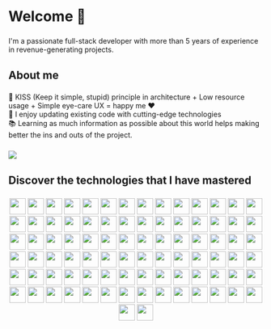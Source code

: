 <h1 align="left">Welcome 👋</h1>

###

<p align="left">I'm a passionate full-stack developer with more than 5 years of experience in revenue-generating projects.</p>

###

<h2 align="left">About me</h2>

###

<p align="left">🎯 KISS (Keep it simple, stupid) principle in architecture + Low resource usage + Simple eye-care UX = happy me ❤️<br>🎲 I enjoy updating existing code with cutting-edge technologies<br>📚  Learning as much information as possible about this world helps making better the ins and outs of the project.</p>

###

<picture>
  <source
    srcset="https://github-readme-stats.vercel.app/api?username=l-you&show_icons=true&hide=stars&show=reviews,discussions_started,discussions_answered,prs_merged,prs_merged_percentage&include_all_commits=true&theme=dark"
    media="(prefers-color-scheme: dark)"
  />
  <source
    srcset="https://github-readme-stats.vercel.app/api?username=l-you&show_icons=true&hide=stars&show=reviews,discussions_started,discussions_answered,prs_merged,prs_merged_percentage&include_all_commits=true"
    media="(prefers-color-scheme: light), (prefers-color-scheme: no-preference)"
  />
  <img src="https://github-readme-stats.vercel.app/api?username=l-you&show_icons=true&hide=stars&show=reviews,discussions_started,discussions_answered,prs_merged,prs_merged_percentage&include_all_commits=true" />
</picture>


###

<h2 align="left">Discover the technologies that I have mastered</h2>

###

<div align="center">
<img height="32" width="32" src="https://cdn.simpleicons.org/html5/white/dark" />
<img height="32" width="32" src="https://cdn.simpleicons.org/javascript/white/dark" />
<img height="32" width="32" src="https://cdn.simpleicons.org/googleappsscript/white/dark" />
<img height="32" width="32" src="https://cdn.simpleicons.org/typescript/white/dark" />
<img height="32" width="32" src="https://cdn.simpleicons.org/goland/white/dark" />
<img height="32" width="32" src="https://cdn.simpleicons.org/go/white/dark" />
<img height="32" width="32" src="https://cdn.simpleicons.org/googleads/white/dark" />
<img height="32" width="32" src="https://cdn.simpleicons.org/googletagmanager/white/dark" />
<img height="32" width="32" src="https://cdn.simpleicons.org/googletagmanager/white/dark" />
<img height="32" width="32" src="https://cdn.simpleicons.org/rust/white/dark" />
<img height="32" width="32" src="https://cdn.simpleicons.org/php/white/dark" />
<img height="32" width="32" src="https://cdn.simpleicons.org/phpstorm/white/dark" />
<img height="32" width="32" src="https://cdn.simpleicons.org/symfony/white/dark" />
<img height="32" width="32" src="https://cdn.simpleicons.org/docker/white/dark" />
<img height="32" width="32" src="https://cdn.simpleicons.org/meilisearch/white/dark" />
<img height="32" width="32" src="https://cdn.simpleicons.org/eslint/white/dark" />
<img height="32" width="32" src="https://cdn.simpleicons.org/prettier/white/dark" />
<img height="32" width="32" src="https://cdn.simpleicons.org/autoprefixer/white/dark" />
<img height="32" width="32" src="https://cdn.simpleicons.org/nextdotjs/white/dark" />
<img height="32" width="32" src="https://cdn.simpleicons.org/shadcnui/white/dark" />
<img height="32" width="32" src="https://cdn.simpleicons.org/mui/white/dark" />
<img height="32" width="32" src="https://cdn.simpleicons.org/homebrew/white/dark" />
<img height="32" width="32" src="https://cdn.simpleicons.org/linux/white/dark" />
<img height="32" width="32" src="https://cdn.simpleicons.org/ubuntu/white/dark" />
<img height="32" width="32" src="https://cdn.simpleicons.org/ubuntu/white/dark" />
<img height="32" width="32" src="https://cdn.simpleicons.org/shell/white/dark" />
<img height="32" width="32" src="https://cdn.simpleicons.org/shopify/white/dark" />
<img height="32" width="32" src="https://cdn.simpleicons.org/webassembly/white/dark" />
<img height="32" width="32" src="https://cdn.simpleicons.org/webstorm/white/dark" />
<img height="32" width="32" src="https://cdn.simpleicons.org/redis/white/dark" />
<img height="32" width="32" src="https://cdn.simpleicons.org/nginx/white/dark" />
<img height="32" width="32" src="https://cdn.simpleicons.org/gin/white/dark" />
<img height="32" width="32" src="https://cdn.simpleicons.org/graphql/white/dark" />
<img height="32" width="32" src="https://cdn.simpleicons.org/apollographql/white/dark" />
<img height="32" width="32" src="https://cdn.simpleicons.org/wordpress/white/dark" />
<img height="32" width="32" src="https://cdn.simpleicons.org/github/white/dark" />
<img height="32" width="32" src="https://cdn.simpleicons.org/githubactions/white/dark" />
<img height="32" width="32" src="https://cdn.simpleicons.org/gitlab/white/dark" />
<img height="32" width="32" src="https://cdn.simpleicons.org/css3/white/dark" />
<img height="32" width="32" src="https://cdn.simpleicons.org/cssmodules/white/dark" />
<img height="32" width="32" src="https://cdn.simpleicons.org/tailwindcss/white/dark" />
<img height="32" width="32" src="https://cdn.simpleicons.org/purgecss/white/dark" />
<img height="32" width="32" src="https://cdn.simpleicons.org/sass/white/dark" />
<img height="32" width="32" src="https://cdn.simpleicons.org/nodedotjs/white/dark" />
<img height="32" width="32" src="https://cdn.simpleicons.org/tsnode/white/dark" />
<img height="32" width="32" src="https://cdn.simpleicons.org/bun/white/dark" />
<img height="32" width="32" src="https://cdn.simpleicons.org/ffmpeg/white/dark" />
<img height="32" width="32" src="https://cdn.simpleicons.org/codepen/white/dark" />
<img height="32" width="32" src="https://cdn.simpleicons.org/codesandbox/white/dark" />
<img height="32" width="32" src="https://cdn.simpleicons.org/mysql/white/dark" />
<img height="32" width="32" src="https://cdn.simpleicons.org/contentful/white/dark" />
<img height="32" width="32" src="https://cdn.simpleicons.org/fishshell/white/dark" />
<img height="32" width="32" src="https://cdn.simpleicons.org/openssl/white/dark" />
<img height="32" width="32" src="https://cdn.simpleicons.org/openapiinitiative/white/dark" />
<img height="32" width="32" src="https://cdn.simpleicons.org/openai/white/dark" />
<img height="32" width="32" src="https://cdn.simpleicons.org/cloudflare/white/dark" />
<img height="32" width="32" src="https://cdn.simpleicons.org/apache/white/dark" />
<img height="32" width="32" src="https://cdn.simpleicons.org/react/white/dark" />
<img height="32" width="32" src="https://cdn.simpleicons.org/remark/white/dark" />
<img height="32" width="32" src="https://cdn.simpleicons.org/markdown/white/dark" />
<img height="32" width="32" src="https://cdn.simpleicons.org/sharp/white/dark" />
<img height="32" width="32" src="https://cdn.simpleicons.org/zod/white/dark" />
<img height="32" width="32" src="https://cdn.simpleicons.org/tauri/white/dark" />
<img height="32" width="32" src="https://cdn.simpleicons.org/postcss/white/dark" />
<img height="32" width="32" src="https://cdn.simpleicons.org/postgresql/white/dark" />
<img height="32" width="32" src="https://cdn.simpleicons.org/pwa/white/dark" />
<img height="32" width="32" src="https://cdn.simpleicons.org/googlesearchconsole/white/dark" />
<img height="32" width="32" src="https://cdn.simpleicons.org/woocommerce/white/dark" />
<img height="32" width="32" src="https://cdn.simpleicons.org/pnpm/white/dark" />
<img height="32" width="32" src="https://cdn.simpleicons.org/npm/white/dark" />
<img height="32" width="32" src="https://cdn.simpleicons.org/yarn/white/dark" />
<img height="32" width="32" src="https://cdn.simpleicons.org/rabbitmq/white/dark" />
<img height="32" width="32" src="https://cdn.simpleicons.org/mariadb/white/dark" />
<img height="32" width="32" src="https://cdn.simpleicons.org/arduino/white/dark" />
<img height="32" width="32" src="https://cdn.simpleicons.org/webpack/white/dark" />
<img height="32" width="32" src="https://cdn.simpleicons.org/esbuild/white/dark" />
<img height="32" width="32" src="https://cdn.simpleicons.org/reacthookform/white/dark" />
<img height="32" width="32" src="https://cdn.simpleicons.org/mocha/white/dark" />
<img height="32" width="32" src="https://cdn.simpleicons.org/wakatime/white/dark" />
<img height="32" width="32" src="https://cdn.simpleicons.org/alpinelinux/white/dark" />
<img height="32" width="32" src="https://cdn.simpleicons.org/testinglibrary/white/dark" />
<img height="32" width="32" src="https://cdn.simpleicons.org/jest/white/dark" />
<img height="32" width="32" src="https://cdn.simpleicons.org/torproject/white/dark" />
<img height="32" width="32" src="https://cdn.simpleicons.org/turborepo/white/dark" />
<img height="32" width="32" src="https://cdn.simpleicons.org/alpinelinux/white/dark" />
<img height="32" width="32" src="https://cdn.simpleicons.org/obsidian/white/dark" />



</div>


